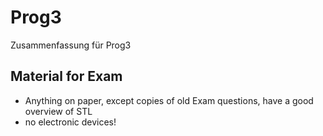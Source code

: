 Prog3
=====

Zusammenfassung für Prog3


Material for Exam
-----------------

 * Anything on paper, except copies of old Exam
questions, have a good overview of STL
 * no electronic devices!
